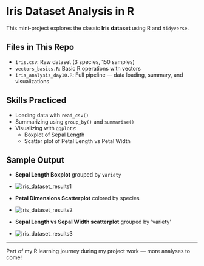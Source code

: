 # Iris Dataset Analysis in R

This mini-project explores the classic **Iris dataset** using R and `tidyverse`.

## Files in This Repo

- `iris.csv`: Raw dataset (3 species, 150 samples)
- `vectors_basics.R`: Basic R operations with vectors
- `iris_analysis_day10.R`: Full pipeline — data loading, summary, and visualizations

## Skills Practiced

- Loading data with `read_csv()`
- Summarizing using `group_by()` and `summarise()`
- Visualizing with `ggplot2`:
  - Boxplot of Sepal Length
  - Scatter plot of Petal Length vs Petal Width

## Sample Output

- **Sepal Length Boxplot** grouped by `variety`
- ![iris_dataset_results1](https://github.com/user-attachments/assets/b97b3a0b-243d-468c-81eb-706dbe43bb98)
  
- **Petal Dimensions Scatterplot** colored by species
- ![iris_dataset_results2](https://github.com/user-attachments/assets/557eb848-dfab-48b8-be24-ba7c59f23e6e)

- **Sepal Length vs Sepal Width scatterplot** grouped by 'variety'
- ![iris_dataset_results3](https://github.com/user-attachments/assets/107b7446-1672-425b-83ff-03611c1fbb5c)



---

Part of my R learning journey during my project work — more analyses to come!
